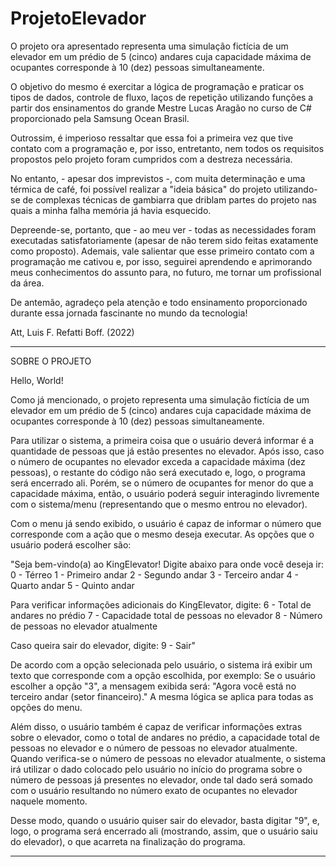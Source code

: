 # ProjetoElevador

O projeto ora apresentado representa uma simulação fictícia de um elevador em um prédio de 5 (cinco) andares cuja capacidade máxima de ocupantes corresponde à 10 (dez) pessoas simultaneamente. 

O objetivo do mesmo é exercitar a lógica de programação e praticar os tipos de dados, controle de fluxo, laços de repetição utilizando funções a partir dos ensinamentos do grande Mestre Lucas Aragão no curso de C# proporcionado pela Samsung Ocean Brasil.

Outrossim, é imperioso ressaltar que essa foi a primeira vez que tive contato com a programação e, por isso, entretanto, nem todos os requisitos propostos pelo projeto foram cumpridos com a destreza necessária.

No entanto, - apesar dos imprevistos -, com muita determinação e uma térmica de café, foi possível realizar a "ideia básica" do projeto utilizando-se de complexas técnicas de gambiarra que driblam partes do projeto nas quais a minha falha memória já havia esquecido. 

Depreende-se, portanto, que - ao meu ver - todas as necessidades foram executadas satisfatoriamente (apesar de não terem sido feitas exatamente como proposto). Ademais, vale salientar que esse primeiro contato com a programação me cativou e, por isso, seguirei aprendendo e aprimorando meus conhecimentos do assunto para, no futuro, me tornar um profissional da área.

De antemão, agradeço pela atenção e todo ensinamento proporcionado durante essa jornada fascinante no mundo da tecnologia!


Att,
Luis F. Refatti Boff. (2022)

---------------------------------------------------------------

SOBRE O PROJETO

Hello, World!

Como já mencionado, o projeto representa uma simulação fictícia de um elevador em um prédio de 5 (cinco) andares cuja capacidade máxima de ocupantes corresponde à 10 (dez) pessoas simultaneamente. 

Para utilizar o sistema, a primeira coisa que o usuário deverá informar é a quantidade de pessoas que já estão presentes no elevador. Após isso, caso o número de ocupantes no elevador exceda a capacidade máxima (dez pessoas), o restante do código não será executado e, logo, o programa será encerrado ali. Porém, se o número de ocupantes for menor do que a capacidade máxima, então, o usuário poderá seguir interagindo livremente com o sistema/menu (representando que o mesmo entrou no elevador).

Com o menu já sendo exibido, o usuário é capaz de informar o número que corresponde com a ação que o mesmo deseja executar. As opções que o usuário poderá escolher são:

"Seja bem-vindo(a) ao KingElevator!
Digite abaixo para onde você deseja ir:
0 - Térreo
1 - Primeiro andar
2 - Segundo andar
3 - Terceiro andar
4 - Quarto andar
5 - Quinto andar

Para verificar informações adicionais do KingElevator, digite:
6 - Total de andares no prédio
7 - Capacidade total de pessoas no elevador
8 - Número de pessoas no elevador atualmente

Caso queira sair do elevador, digite:
9 - Sair"

De acordo com a opção selecionada pelo usuário, o sistema irá exibir um texto que corresponde com a opção escolhida, por exemplo: Se o usuário escolher a opção "3", a mensagem exibida será: "Agora você está no terceiro andar (setor financeiro)." A mesma lógica se aplica para todas as opções do menu.

Além disso, o usuário também é capaz de verificar informações extras sobre o elevador, como o total de andares no prédio, a capacidade total de pessoas no elevador e o número de pessoas no elevador atualmente. Quando verifica-se o número de pessoas no elevador atualmente, o sistema irá utilizar o dado colocado pelo usuário no início do programa sobre o número de pessoas já presentes no elevador, onde tal dado será somado com o usuário resultando no número exato de ocupantes no elevador naquele momento.

Desse modo, quando o usuário quiser sair do elevador, basta digitar "9", e, logo, o programa será encerrado ali (mostrando, assim, que o usuário saiu do elevador), o que acarreta na finalização do programa.

---------------------------------------------------------------
